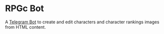 # RPGc Bot

A [Telegram Bot](https://core.telegram.org/bots/) to create and edit characters and character rankings images from HTML content.